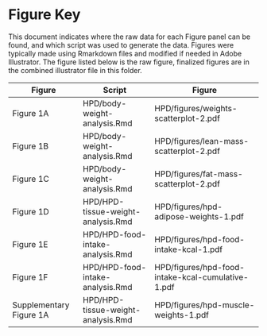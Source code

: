 Figure Key
============

This document indicates where the raw data for each Figure panel can be found, and which script was used to generate the data.  Figures were typically made using Rmarkdown files and modified if needed in Adobe Illustrator.  The figure listed below is the raw figure, finalized figures are in the combined illustrator file in this folder.

| Figure | Script | Figure |
|--------|--------|--------|
| Figure 1A | HPD/body-weight-analysis.Rmd  |  HPD/figures/weights-scatterplot-2.pdf  |
| Figure 1B | HPD/body-weight-analysis.Rmd  |  HPD/figures/lean-mass-scatterplot-2.pdf  |
| Figure 1C | HPD/body-weight-analysis.Rmd  |  HPD/figures/fat-mass-scatterplot-2.pdf  |
| Figure 1D | HPD/HPD-tissue-weight-analysis.Rmd |HPD/figures/hpd-adipose-weights-1.pdf |
| Figure 1E | HPD/HPD-food-intake-analysis.Rmd |HPD/figures/hpd-food-intake-kcal-1.pdf |
| Figure 1F | HPD/HPD-food-intake-analysis.Rmd |HPD/figures/hpd-food-intake-kcal-cumulative-1.pdf |
| Supplementary Figure 1A | HPD/HPD-tissue-weight-analysis.Rmd |HPD/figures/hpd-muscle-weights-1.pdf |

